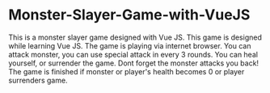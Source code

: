# Monster-Slayer-Game-with-VueJS

This is a monster slayer game designed with Vue JS.
This game is designed while learning Vue JS.
The game is playing via internet browser. 
You can attack monster, you can use special attack in every 3 rounds.
You can heal yourself, or surrender the game.
Dont forget the monster attacks you back!
The game is finished if monster or player's health becomes 0 or player surrenders game.
